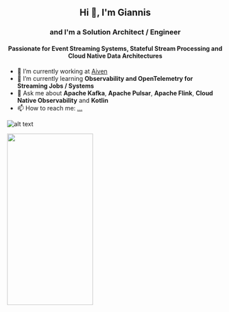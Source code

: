 ## <p align="center">Hi 👋, I'm Giannis</p>

### <p align="center">and I'm a Solution Architect / Engineer </p>
#### <p align="center">Passionate for Event Streaming Systems, Stateful Stream Processing and Cloud Native Data Architectures </p>


- 🔭 I’m currently working at [Aiven](https://aiven.io/)
- 🌱 I’m currently learning **Observability and OpenTelemetry for Streaming Jobs / Systems**
- 💬 Ask me about **Apache Kafka**, **Apache Pulsar**, **Apache Flink**, **Cloud Native Observability** and **Kotlin**
- 📫 How to reach me: [...](https://www.linkedin.com/in/polyzos/)


![alt text](https://i.pinimg.com/originals/12/3d/27/123d277636783ba450261641cd5d9b92.png=250x250)

<img src="https://camo.githubusercontent.com/..." data-canonical-src="https://gyazo.com/eb5c5741b6a9a16c692170a41a49c858.png" width="200" height="400" />
